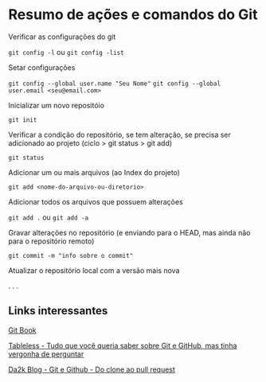 # Resumo de ações e comandos do Git

Verificar as configurações do git

```git config -l``` ou ```git config -list``` 



Setar configurações

```git config --global user.name "Seu Nome"```
```git config --global user.email <seu@email.com>```



Inicializar  um novo repositóio

```git init```



Verificar a condição do repositório, se tem alteração, se precisa ser adicionado ao projeto (ciclo > git status > git add) 

```git status```



Adicionar um ou mais arquivos (ao Index do projeto)

```git add <nome-do-arquivo-ou-diretorio>``` 

Adicionar todos os arquivos que possuem alterações

```git add .``` ou ```git add -a``` 


Gravar alterações no repositório (e enviando para o HEAD, mas ainda não para o repositório remoto)

```git commit -m "info sobre o commit"```


Atualizar o repositório local com a versão mais nova

.
.
.



 

 ## Links interessantes

[Git Book](https://git-scm.com/book/pt-br/v2/Come%C3%A7ando-Configura%C3%A7%C3%A3o-Inicial-do-Git)


[Tableless - Tudo que você queria saber sobre Git e GitHub, mas tinha vergonha de perguntar](https://tableless.com.br/tudo-que-voce-queria-saber-sobre-git-e-github-mas-tinha-vergonha-de-perguntar/)


[Da2k Blog - Git e Github - Do clone ao pull request](https://blog.da2k.com.br/2015/02/04/git-e-github-do-clone-ao-pull-request/)
 
